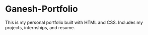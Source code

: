 # Ganesh-Portfolio
This is my personal portfolio built with HTML and CSS. Includes my projects, internships, and resume.
